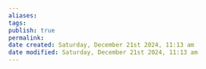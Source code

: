 ```yaml
---
aliases: 
tags: 
publish: true
permalink:
date created: Saturday, December 21st 2024, 11:13 am
date modified: Saturday, December 21st 2024, 11:13 am
---
```


